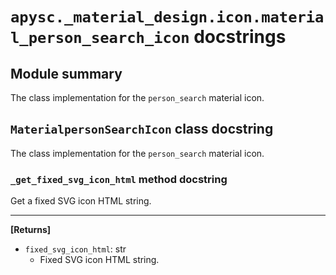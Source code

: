 # `apysc._material_design.icon.material_person_search_icon` docstrings

## Module summary

The class implementation for the `person_search` material icon.

## `MaterialpersonSearchIcon` class docstring

The class implementation for the `person_search` material icon.

### `_get_fixed_svg_icon_html` method docstring

Get a fixed SVG icon HTML string.<hr>

**[Returns]**

- `fixed_svg_icon_html`: str
  - Fixed SVG icon HTML string.